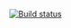 [![Build status](https://ci.appveyor.com/api/projects/status/w5cda504s80ft5x3?svg=true)](https://ci.appveyor.com/project/KseniaShepherd/ordercard)
